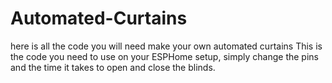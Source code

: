 # Automated-Curtains
 here is all the code you will need make your own automated curtains
This is the code you need to use on your ESPHome setup,
simply change the pins and the time it takes to open and close the blinds.
